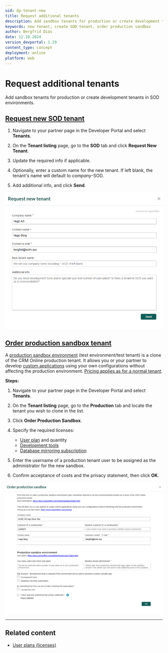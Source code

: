 ```yaml
---
uid: dp-tenant-new
title: Request additional tenants
description: Add sandbox tenants for production or create development tenants in SOD environments.
keywords: new tenant, create SOD tenant, order production sandbox
author: Bergfrid Dias
date: 12.10.2024
version_devportal: 1.29
content_type: concept
deployment: online
platform: web
---
```

<!-- markdownlint-disable-file MD051 -->

# Request additional tenants

Add sandbox tenants for production or create development tenants in SOD environments.

## [Request new SOD tenant](#tab/sod)

1. Navigate to your partner page in the Developer Portal and select **Tenants**.

1. On the **Tenant listing** page, go to the **SOD** tab and click **Request New Tenant**.

1. Update the required info if applicable.

1. Optionally, enter a custom name for the new tenant. If left blank, the tenant's name will default to *company*-SOD.

1. Add additional info, and click **Send**.

![Request new tenant in SuperOffice Developer Portal -screenshot][img1]

## [Order production sandbox tenant](#tab/sandbox)

A [production sandbox environment][6] (test environment/test tenant) is a clone of the CRM Online production tenant. It allows you or your partner to develop [custom applications][4] using your own configurations without affecting the production environment. [Pricing applies as for a normal tenant][9].

**Steps:**

1. Navigate to your partner page in the Developer Portal and select **Tenants**.

1. On the **Tenant listing** page, go to the **Production** tab and locate the tenant you wish to clone in the list.

1. Click **Order Production Sandbox**.

1. Specify the required licenses:
    * [User plan][8] and quantity
    * [Development tools][7]
    * [Database mirroring subscription][5]

1. Enter the username of a production tenant user to be assigned as the administrator for the new sandbox.

1. Confirm acceptance of costs and the privacy statement, then click **OK**.

![Order production sandbox in SuperOffice Developer Portal -screenshot][img2]

***

## Related content

* [User plans (licenses)][8]

<!-- Referenced links -->
[4]: ../custom-app/index.md
[5]: ../../online/mirroring/overview.md
[6]: ../../online/sandbox/index.md
[7]: ../../admin/license/expander-services/tool-box.md
[8]: ../../admin/license/user-plans.md
[9]: https://www.superoffice.com/pricing

<!-- Referenced images -->
[img1]: media/request-new-tenant.png
[img2]: media/order-sandbox.png
